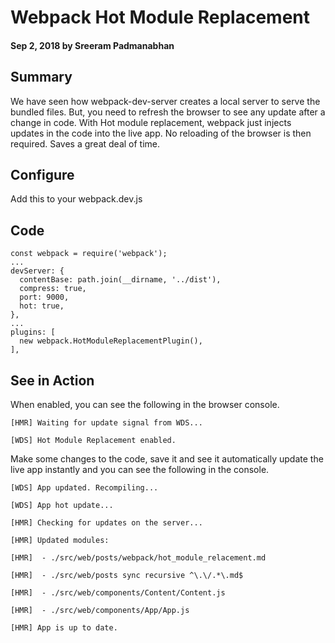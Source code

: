 # Webpack Hot Module Replacement

#### Sep 2, 2018 by Sreeram Padmanabhan

## Summary

We have seen how webpack-dev-server creates a local server to serve the bundled files. But, you need to refresh the browser to see any update after a change in code. With Hot module replacement, webpack just injects updates in the code into the live app. No reloading of the browser is then required. Saves a great deal of time.

## Configure

Add this to your webpack.dev.js

## Code

    const webpack = require('webpack');
    ...
    devServer: {
      contentBase: path.join(__dirname, '../dist'),
      compress: true,
      port: 9000,
      hot: true,
    },
    ...
    plugins: [
      new webpack.HotModuleReplacementPlugin(),
    ],

## See in Action
When enabled, you can see the following in the browser console.

`[HMR] Waiting for update signal from WDS...`

`[WDS] Hot Module Replacement enabled.`

Make some changes to the code, save it and see it automatically update the live app instantly and you can see the following in the console.

`[WDS] App updated. Recompiling...`

`[WDS] App hot update...`

`[HMR] Checking for updates on the server...`

`[HMR] Updated modules:`

`[HMR]  - ./src/web/posts/webpack/hot_module_relacement.md`

`[HMR]  - ./src/web/posts sync recursive ^\.\/.*\.md$`

`[HMR]  - ./src/web/components/Content/Content.js`

`[HMR]  - ./src/web/components/App/App.js`

`[HMR] App is up to date.`
